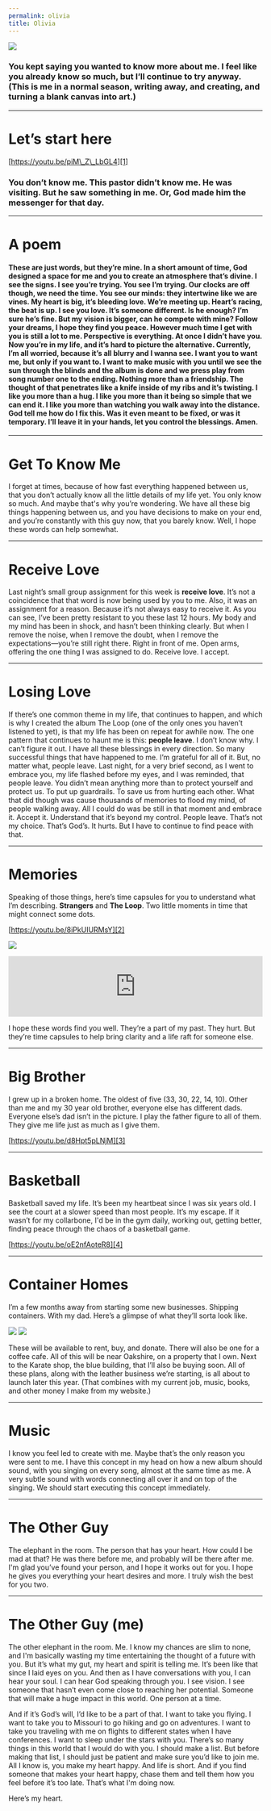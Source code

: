 ```yaml
---
permalink: olivia
title: Olivia
---
```


![][image-1]

### You kept saying you wanted to know more about me. I feel like you already know so much, but I’ll continue to try anyway. (This is me in a normal season, writing away, and creating, and turning a blank canvas into art.)

---- 

# Let’s start here

[https://youtu.be/piM\_Z\_LbGL4][1]

### You don’t know me. This pastor didn’t know me. He was visiting. But he saw something in me. Or, God made him the messenger for that day.

---- 

# A poem

#### These are just words, but they’re mine. In a short amount of time, God designed a space for me and you to create an atmosphere that’s divine. I see the signs. I see you’re trying. You see I’m trying. Our clocks are off though, we need the time. You see our minds: they intertwine like we are vines. My heart is big, it’s bleeding love. We’re meeting up. Heart’s racing, the beat is up. I see you love. It’s someone different. Is he enough? I’m sure he’s fine. But my vision is bigger, can he compete with mine? Follow your dreams, I hope they find you peace. However much time I get with you is still a lot to me. Perspective is everything. At once I didn’t have you. Now you’re in my life, and it’s hard to picture the alternative. Currently, I’m all worried, because it’s all blurry and I wanna see. I want you to want me, but only if you want to. I want to make music with you until we see the sun through the blinds and the album is done and we press play from song number one to the ending. Nothing more than a friendship. The thought of that penetrates like a knife inside of my ribs and it’s twisting. I like you more than a hug. I like you more than it being so simple that we can end it. I like you more than watching you walk away into the distance. God tell me how do I fix this. Was it even meant to be fixed, or was it temporary. I’ll leave it in your hands, let you control the blessings. Amen.

---- 

# Get To Know Me

I forget at times, because of how fast everything happened between us, that you don’t actually know all the little details of my life yet. You only know so much. And maybe that's why you’re wondering. We have all these big things happening between us, and you have decisions to make on your end, and you’re constantly with this guy now, that you barely know. Well, I hope these words can help somewhat.

---- 

# Receive Love

Last night’s small group assignment for this week is **receive love**. It’s not a coincidence that that word is now being used by you to me. Also, it was an assignment for a reason. Because it’s not always easy to receive it. As you can see, I’ve been pretty resistant to you these last 12 hours. My body and my mind has been in shock, and hasn’t been thinking clearly. But when I remove the noise, when I remove the doubt, when I remove the expectations—you’re still right there. Right in front of me. Open arms, offering the one thing I was assigned to do. Receive love. I accept.

---- 

# Losing Love

If there’s one common theme in my life, that continues to happen, and which is why I created the album The Loop (one of the only ones you haven’t listened to yet), is that my life has been on repeat for awhile now. The one pattern that continues to haunt me is this: **people leave**. I don’t know why. I can’t figure it out. I have all these blessings in every direction. So many successful things that have happened to me. I’m grateful for all of it. But, no matter what, people leave. Last night, for a very brief second, as I went to embrace you, my life flashed before my eyes, and I was reminded, that people leave. You didn’t mean anything more than to protect yourself and protect us. To put up guardrails. To save us from hurting each other. What that did though was cause thousands of memories to flood my mind, of people walking away. All I could do was be still in that moment and embrace it. Accept it. Understand that it’s beyond my control. People leave. That’s not my choice. That’s God’s. It hurts. But I have to continue to find peace with that.

---- 

# Memories

Speaking of those things, here’s time capsules for you to understand what I’m describing. **Strangers** and **The Loop**. Two little moments in time that might connect some dots. 

[https://youtu.be/8iPkUIURMsY][2]

![][image-2]

<iframe style="border: 0; width: 100%; height: 120px;" src="https://bandcamp.com/EmbeddedPlayer/album=4188137459/size=large/bgcol=ffffff/linkcol=63b2cc/tracklist=false/artwork=none/transparent=true/" seamless><a href="http://nashp.bandcamp.com/album/the-loop">The Loop by nashp</a></iframe>

I hope these words find you well. They’re a part of my past. They hurt. But they’re time capsules to help bring clarity and a life raft for someone else.

---- 

# Big Brother

I grew up in a broken home. The oldest of five (33, 30, 22, 14, 10). Other than me and my 30 year old brother, everyone else has different dads. Everyone else’s dad isn’t in the picture. I play the father figure to all of them. They give me life just as much as I give them.

[https://youtu.be/d8Hpt5pLNjM][3]

---- 

# Basketball

Basketball saved my life. It’s been my heartbeat since I was six years old. I see the court at a slower speed than most people. It’s my escape. If it wasn’t for my collarbone, I'd be in the gym daily, working out, getting better, finding peace through the chaos of a basketball game.

[https://youtu.be/oE2nfAoteR8][4]

---- 

# Container Homes

I’m a few months away from starting some new businesses. Shipping containers. With my dad. Here’s a glimpse of what they’ll sorta look like. 

![][image-3]
![][image-4]

These will be available to rent, buy, and donate. There will also be one for a coffee cafe. All of this will be near Oakshire, on a property that I own. Next to the Karate shop, the blue building, that I’ll also be buying soon. All of these plans, along with the leather business we’re starting, is all about to launch later this year. (That combines with my current job, music, books, and other money I make from my website.)

---- 

# Music

I know you feel led to create with me. Maybe that’s the only reason you were sent to me. I have this concept in my head on how a new album should sound, with you singing on every song, almost at the same time as me. A very subtle sound with words connecting all over it and on top of the singing. We should start executing this concept immediately.

---- 

# The Other Guy

The elephant in the room. The person that has your heart. How could I be mad at that? He was there before me, and probably will be there after me. I'm glad you’ve found your person, and I hope it works out for you. I hope he gives you everything your heart desires and more. I truly wish the best for you two.

---- 

# The Other Guy (me)

The other elephant in the room. Me. I know my chances are slim to none, and I'm basically wasting my time entertaining the thought of a future with you. But it’s what my gut, my heart and spirit is telling me. It’s been like that since I laid eyes on you. And then as I have conversations with you, I can hear your soul. I can hear God speaking through you. I see vision. I see someone that hasn’t even come close to reaching her potential. Someone that will make a huge impact in this world. One person at a time. 

And if it’s God’s will, I’d like to be a part of that. I want to take you flying. I want to take you to Missouri to go hiking and go on adventures. I want to take you traveling with me on flights to  different states when I have conferences. I want to sleep under the stars with you. There’s so many things in this world that I would do with you. I should make a list. But before making that list, I should just be patient and make sure you’d like to join me. All I know is, you make my heart happy. And life is short. And if you find someone that makes your heart happy, chase them and tell them how you feel before it’s too late. That’s what I'm doing now.

Here’s my heart.

[1]:	https://youtu.be/piM_Z_LbGL4
[2]:	https://youtu.be/8iPkUIURMsY
[3]:	https://youtu.be/d8Hpt5pLNjM
[4]:	https://youtu.be/oE2nfAoteR8

[image-1]:	https://imgur.com/vQwgEd1.jpg
[image-2]:	https://f4.bcbits.com/img/a2227836993_10.jpg
[image-3]:	https://imgur.com/WdHbF5S.jpg
[image-4]:	https://imgur.com/VIuZgRM.jpg